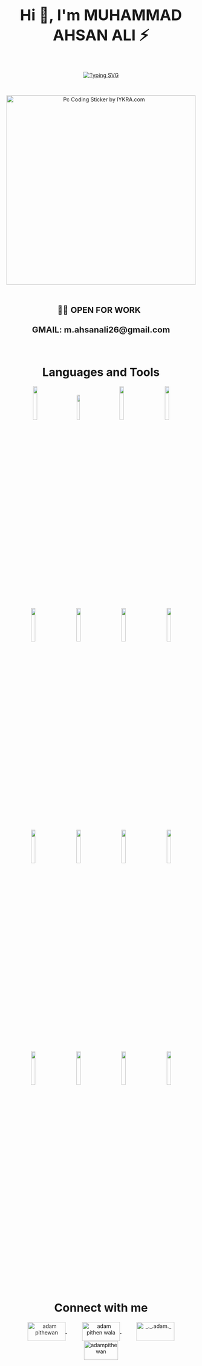 <h1 align="center" style="font-size: 40px;">Hi 👋, I'm MUHAMMAD AHSAN ALI ⚡</h1>
<br>

<p align="center">
    <a href="https://git.io/typing-svg"><img src="https://readme-typing-svg.herokuapp.com?font=Poppins&size=26&color=268DEC&lines=Front-End+Developer;UI+Developer;UI+Designer;Graphic+Designer;WordPress+Developer;Web+Designer" alt="Typing SVG" /></a>
</p>
<br>

<p align="center">
    <a>
        <img src="https://media4.giphy.com/media/WFZvB7VIXBgiz3oDXE/giphy.gif?cid=ecf05e47k6052alc3n7ea8fkjkg8sbvzg6pj6gfbd7an2j3j&amp;rid=giphy.gif&amp;ct=s" alt="Pc Coding Sticker by IYKRA.com" style="width: 500px; height: 500px; left: 0px; top: 0px;">
    </a>
</p>
<br>

<p align="center" style="font-size: 22px;">
    👨‍💻 <b>OPEN FOR WORK &nbsp;</b>
    <br>
    <br>
    <b>GMAIL: m.ahsanali26@gmail.com</b>
</p>
<br> 

<h1 align="center" style="font-size: 30px;">Languages and Tools</h1>
<p align="center">
    <code><img width="15%" style="padding: 0px 20px;" src="https://www.vectorlogo.zone/logos/w3_html5/w3_html5-ar21.svg" /></code>
    <code><img width="13%" style="padding: 0px 20px;" src="https://www.vectorlogo.zone/logos/w3_css/w3_css-ar21.svg"></code>
    <code><img width="15%" style="padding: 0px 20px;" src="https://www.vectorlogo.zone/logos/getbootstrap/getbootstrap-ar21.svg"></code>
    <code><img width="15%" style="padding: 0px 20px;" src="https://www.vectorlogo.zone/logos/javascript/javascript-ar21.svg"></code>
    <br />
    <code><img width="15%" style="padding: 0px 20px;" src="https://www.vectorlogo.zone/logos/sass-lang/sass-lang-ar21.svg"></code>
    <code><img width="15%" style="padding: 0px 20px;" src="https://www.vectorlogo.zone/logos/tailwindcss/tailwindcss-ar21.svg" /></code>
    <code><img width="15%" style="padding: 0px 20px;" src="https://www.vectorlogo.zone/logos/reactjs/reactjs-ar21.svg"></code>
    <code><img width="15%" style="padding: 0px 20px;" src="https://www.vectorlogo.zone/logos/angular/angular-ar21.svg"></code>
    <br />
    <code><img width="15%" style="padding: 0px 20px;" src="https://www.vectorlogo.zone/logos/github/github-ar21.svg"></code>
    <code><img width="15%" style="padding: 0px 20px;" src="https://www.vectorlogo.zone/logos/firebase/firebase-ar21.svg"></code>
    <code><img width="15%" style="padding: 0px 20px;" src="https://www.vectorlogo.zone/logos/wordpress/wordpress-ar21.svg"></code>
    <code><img width="15%" style="padding: 0px 20px;" src="https://www.vectorlogo.zone/logos/figma/figma-ar21.svg"></code>
    <br />
    <code><img width="15%" style="padding: 0px 20px;" src="https://www.vectorlogo.zone/logos/adobe_illustrator/adobe_illustrator-ar21.svg"></code>
    <code><img width="15%" style="padding: 0px 20px;" src="https://www.vectorlogo.zone/logos/canva/canva-ar21.svg"></code>
    <code><img width="15%" style="padding: 0px 20px;" src="https://www.vectorlogo.zone/logos/npmjs/npmjs-ar21.svg"></code>
    <code><img width="15%" style="padding: 0px 20px;" src="https://www.vectorlogo.zone/logos/yarnpkg/yarnpkg-ar21.svg"></code>
</p>
<br>

<h1 align="center" style="font-size: 30px;">Connect with me</h1>
<p align="center">
    <a style="padding: 0px 20px;" href="https://www.linkedin.com/in/ahsan-ali-6b2311196/" target="blank"><img align="center"
        src="https://www.vectorlogo.zone/logos/linkedin/linkedin-ar21.svg"
        alt="adam pithewan" height="50" width="100" />
    </a>
    <a style="padding: 0px 20px;" href="https://www.facebook.com/rogue.ahsan/" target="blank"><img align="center"
        src="https://www.vectorlogo.zone/logos/facebook/facebook-ar21.svg"
        alt="adam pithen wala" height="50" width="100" />
    </a>
    <a style="padding: 0px 20px;" href="https://www.instagram.com/_ahsan.ali/" target="blank"><img align="center"
        src="https://www.vectorlogo.zone/logos/instagram/instagram-ar21.svg"
        alt="_._.adam._" height="50" width="100" />
    </a>
    <a style="padding: 0px 20px;" href="https://www.behance.net/ahsanali9" target="blank"><img align="center"
        src="https://www.vectorlogo.zone/logos/behance/behance-ar21.svg"
        alt="adampithewan" height="50" width="90" />
    </a>
</p>
<br>

